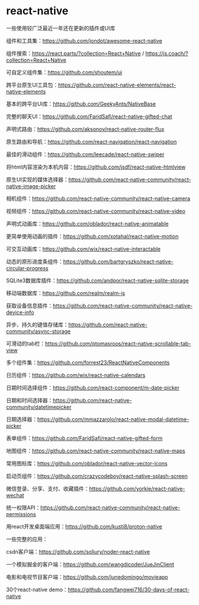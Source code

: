 # react-native

一些使用较广泛最近一年还在更新的插件或UI库

组件和工具集：https://github.com/jondot/awesome-react-native

组件搜索：https://react.parts/?collection=React+Native / https://js.coach/?collection=React+Native

可自定义组件集：https://github.com/shoutem/ui

跨平台原生UI工具包：https://github.com/react-native-elements/react-native-elements

基本的跨平台UI库：https://github.com/GeekyAnts/NativeBase

完整的聊天UI：https://github.com/FaridSafi/react-native-gifted-chat

声明式路由：https://github.com/aksonov/react-native-router-flux

原生路由和导航：https://github.com/react-navigation/react-navigation

最佳的滑动组件：https://github.com/leecade/react-native-swiper

将html内容渲染为本机内容：https://github.com/jsdf/react-native-htmlview

原生UI实现的媒体选择器：https://github.com/react-native-community/react-native-image-picker

相机组件：https://github.com/react-native-community/react-native-camera

视频组件：https://github.com/react-native-community/react-native-video

声明式动画库：https://github.com/oblador/react-native-animatable

更简单使用动画的插件：https://github.com/xotahal/react-native-motion

可交互动画库：https://github.com/wix/react-native-interactable

动态的原形进度条组件：https://github.com/bartgryszko/react-native-circular-progress

 SQLite3数据库插件：https://github.com/andpor/react-native-sqlite-storage
 
 移动端数据库：https://github.com/realm/realm-js
 
 获取设备信息插件：https://github.com/react-native-community/react-native-device-info
 
 异步、持久的键值存储库：https://github.com/react-native-community/async-storage
 
 可滑动的tab栏：https://github.com/ptomasroos/react-native-scrollable-tab-view
 
 多个组件集：https://github.com/forrest23/ReactNativeComponents
 
 日历组件：https://github.com/wix/react-native-calendars
 
 日期时间选择组件：https://github.com/react-component/m-date-picker
 
 日期和时间选择器：https://github.com/react-native-community/datetimepicker
 
 日期选择器：https://github.com/mmazzarolo/react-native-modal-datetime-picker
 
 表单组件：https://github.com/FaridSafi/react-native-gifted-form
 
 地图组件：https://github.com/react-native-community/react-native-maps
 
 常用图标库：https://github.com/oblador/react-native-vector-icons
 
 启动页组件：https://github.com/crazycodeboy/react-native-splash-screen
 
 微信登录、分享、支付、收藏插件：https://github.com/yorkie/react-native-wechat
 
 统一权限API：https://github.com/react-native-community/react-native-permissions
 
 用react开发桌面端应用：https://github.com/kusti8/proton-native
 
 
 一些完整的应用：
 
 csdn客户端：https://github.com/soliury/noder-react-native
 
 一个模拟掘金的客户端：https://github.com/wangdicoder/JueJinClient
 
 电影和电视节目客户端：https://github.com/junedomingo/movieapp
 
 30个react-native demo：https://github.com/fangwei716/30-days-of-react-native
 
 
 
